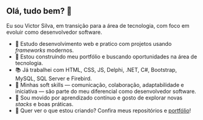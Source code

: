 ## Olá, tudo bem? 👋

<!--
**victorhm17/victorhm17** is a ✨ _special_ ✨ repository because its `README.md` (this file) appears on your GitHub profile.

Here are some ideas to get you started:
- 🎲 Sou um entusiasta de Machine Learning, IA Generativa, Estátistica e é claro, dados.
- 🔭 I’m currently working on ...
- 🌱 I’m currently learning ...
- 👯 I’m looking to collaborate on ...
- 🤔 I’m looking for help with ...
- 💬 Ask me about ...
- 📫 How to reach me: ...
- 😄 Pronouns: ...
- ⚡ Fun fact: ...
-->

Eu sou Victor Silva, em transição para a área de tecnologia, com foco em evoluir como desenvolvedor software.

- 🌱 Estudo desenvolvimento web e pratico com projetos usando <i>frameworks</i> modernos. <br>
- 🔭 Estou construindo meu portfólio e buscando oportunidades na área de tecnologia. <br>
- 📚 Já trabalhei com HTML, CSS, JS, Delphi, .NET, C#, Bootstrap, MySQL, SQL Server e Firebird. <br>
- 🧠 Minhas soft skills — comunicação, colaboração, adaptabilidade e iniciativa — são parte do meu diferencial como desenvolvedor software. <br>
- 🚀 Sou movido por aprendizado contínuo e gosto de explorar novas <i>stacks</i> e boas práticas. <br>
- 👀 Quer ver o que estou criando? Confira meus repositórios e <a href="#">portfólio</a>!
